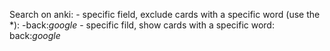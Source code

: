Search on anki:
    - specific field, exclude cards with a specific word (use the *): -back:*google*
    - specific fild, show cards with a specific word: back:*google*
